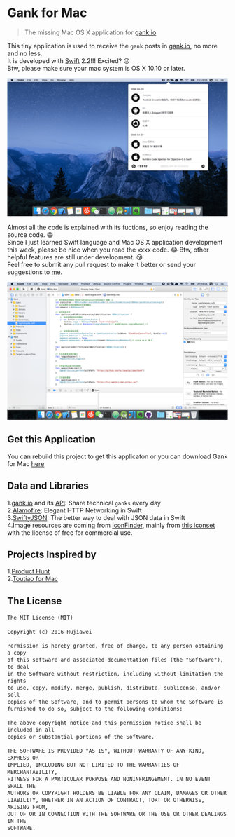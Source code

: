 
# Gank for Mac

> The missing Mac OS X application for [gank.io](https://gank.io)

This tiny application is used to receive the `gank` posts in [gank.io](https://gank.io), no more and no less.   
It is developed with [Swift](https://swift.org/) 2.2!!! Excited? 😜   
Btw, please make sure your mac system is OS X 10.10 or later.

![img](screenshot2.png)
   
Almost all the code is explained with its fuctions, so enjoy reading the source code. 😄   
Since I just learned Swift language and Mac OS X application development this week, please be nice when you read the xxxx code. 😂 Btw, other helpful features are still under development. 😘     
Feel free to submit any pull request to make it better or send your suggestions to [me](mailto:hujiawei090807@gmail.com).

![img](screenshot3.png)

## Get this Application

You can rebuild this project to get this applicaton or you can download Gank for Mac [here](https://github.com/hujiaweibujidao/Gank/releases)

## Data and Libraries

1.[gank.io](http://gank.io/) and its [API](http://gank.io/api): Share technical `ganks` every day  
2.[Alamofire](https://github.com/Alamofire/Alamofire): Elegant HTTP Networking in Swift  
3.[SwiftyJSON](https://github.com/SwiftyJSON/SwiftyJSON): The better way to deal with JSON data in Swift  
4.Image resources are coming from [IconFinder](https://www.iconfinder.com/), mainly from [this iconset](https://www.iconfinder.com/iconsets/picons-social) with the license of free for commercial use.

## Projects Inspired by

1.[Product Hunt](https://github.com/producthunt/producthunt-osx)  
2.[Toutiao for Mac](https://github.com/judi0713/TouTiao)

## The License

```
The MIT License (MIT)

Copyright (c) 2016 Hujiawei

Permission is hereby granted, free of charge, to any person obtaining a copy
of this software and associated documentation files (the "Software"), to deal
in the Software without restriction, including without limitation the rights
to use, copy, modify, merge, publish, distribute, sublicense, and/or sell
copies of the Software, and to permit persons to whom the Software is
furnished to do so, subject to the following conditions:

The above copyright notice and this permission notice shall be included in all
copies or substantial portions of the Software.

THE SOFTWARE IS PROVIDED "AS IS", WITHOUT WARRANTY OF ANY KIND, EXPRESS OR
IMPLIED, INCLUDING BUT NOT LIMITED TO THE WARRANTIES OF MERCHANTABILITY,
FITNESS FOR A PARTICULAR PURPOSE AND NONINFRINGEMENT. IN NO EVENT SHALL THE
AUTHORS OR COPYRIGHT HOLDERS BE LIABLE FOR ANY CLAIM, DAMAGES OR OTHER
LIABILITY, WHETHER IN AN ACTION OF CONTRACT, TORT OR OTHERWISE, ARISING FROM,
OUT OF OR IN CONNECTION WITH THE SOFTWARE OR THE USE OR OTHER DEALINGS IN THE
SOFTWARE.
```
